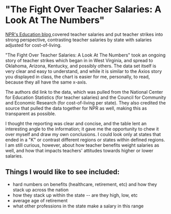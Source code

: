 # "The Fight Over Teacher Salaries: A Look At The Numbers"

[NPR's Education blog ](https://www.npr.org/sections/ed/2018/03/16/592221378/the-fight-over-teacher-salaries-a-look-at-the-numbers) covered teacher salaries and put teacher strikes into strong perspective, contrasting teacher salaries by state with salaries adjusted for cost-of-living. 

"The Fight Over Teacher Salaries: A Look At The Numbers" took an ongoing story of teacher strikes which began in in West Virginia, and spread to Oklahoma, Arizona, Kentucky, and possibly others. The data set itself is very clear and easy to understand, and while it is similar to the Axios story you displayed in class, the chart is easier for me, personally, to read, because they all have the same x-axis. 

The authors did link to the data, which was pulled from the National Center for Education Statistics (for teacher salaries) and the Council for Community and Economic Research (for cost-of-living per state). They also credited the source that pulled the data together for NPR as well, making this as transparent as possible. 

I thought the reporting was clear and concise, and the table lent an interesting angle to the information; it gave me the opportunity to chew it over myself and draw my own conclusions. I could look only at states that ended in a "K" or contrast different regions or states within defined regions. I am still curious, however, about how teacher benefits weight salaries as well, and how that impacts teachers' attitudes towards higher or lower salaries. 

## Things I would like to see included:
* hard numbers on benefits (healthcare, retirement, etc) and how they stack up across the nation
* how they stack up within the state -- are they high, low, etc
* average age of retirement
* what other professions in the state make a salary in this range


